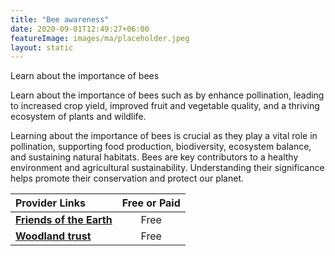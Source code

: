 ```yaml
---
title: "Bee awareness"
date: 2020-09-01T12:49:27+06:00
featureImage: images/ma/placeholder.jpeg
layout: static
---
```


Learn about the importance of bees

Learn about the importance of bees such as by enhance pollination, leading to increased crop yield, improved fruit and vegetable quality, and a thriving ecosystem of plants and wildlife.

Learning about the importance of bees is crucial as they play a vital role in pollination, supporting food production, biodiversity, ecosystem balance, and sustaining natural habitats. Bees are key contributors to a healthy environment and agricultural sustainability. Understanding their significance helps promote their conservation and protect our planet.

| Provider Links      | Free or Paid  |  
| :-----------          | :--------------:      |  
| [**Friends of the Earth**](https://friendsoftheearth.uk/nature/10-easy-ways-help-bees) | Free | 
| [**Woodland trust**](https://www.woodlandtrust.org.uk/blog/2023/04/why-are-bees-important/) | Free  | 
  

<br/><br/>






